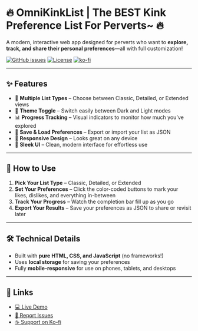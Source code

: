 # 🔥 OmniKinkList | The BEST Kink Preference List For Perverts~ 🔥

A modern, interactive web app designed for perverts who want to **explore, track, and share their personal preferences**—all with full customization!

[![GitHub issues](https://img.shields.io/github/issues/FIREPAWER07/SpicetifyInstaller.svg)](https://github.com/FIREPAWER07/SpicetifyInstaller/issues)
[![License](https://img.shields.io/github/license/FIREPAWER07/SpicetifyInstaller.svg)](LICENSE)
[![ko-fi](https://ko-fi.com/img/githubbutton_sm.svg)](https://ko-fi.com/D1D31CKA7D)

---

## ✨ Features

* 🎯 **Multiple List Types** – Choose between Classic, Detailed, or Extended views
* 🌙 **Theme Toggle** – Switch easily between Dark and Light modes
* 📊 **Progress Tracking** – Visual indicators to monitor how much you’ve explored
* 💾 **Save & Load Preferences** – Export or import your list as JSON
* 📱 **Responsive Design** – Looks great on any device
* 🎨 **Sleek UI** – Clean, modern interface for effortless use

---

## 🚀 How to Use

1. **Pick Your List Type** – Classic, Detailed, or Extended
2. **Set Your Preferences** – Click the color-coded buttons to mark your likes, dislikes, and everything in-between
3. **Track Your Progress** – Watch the completion bar fill up as you go
4. **Export Your Results** – Save your preferences as JSON to share or revisit later

---

## 🛠️ Technical Details

* Built with **pure HTML, CSS, and JavaScript** (no frameworks!)
* Uses **local storage** for saving your preferences
* Fully **mobile-responsive** for use on phones, tablets, and desktops

---

## 🔗 Links

* [💻 Live Demo](https://firepawer07.github.io/OmniKinkList/)
* [🐞 Report Issues](https://github.com/FIREPAWER07/SpicetifyInstaller/issues)
* [☕ Support on Ko-fi](https://ko-fi.com/D1D31CKA7D)
